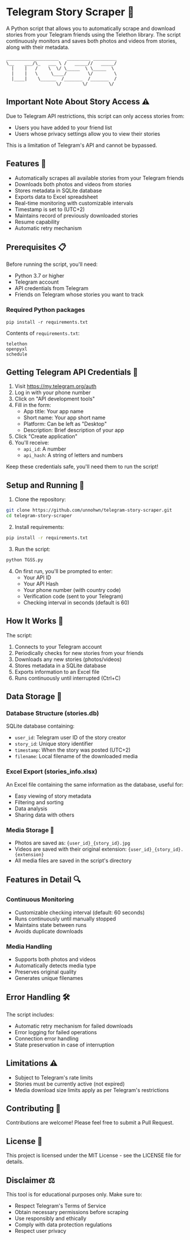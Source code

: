 # Telegram Story Scraper 📱

A Python script that allows you to automatically scrape and download stories from your Telegram friends using the Telethon library. The script continuously monitors and saves both photos and videos from stories, along with their metadata.

```
____________________   _________ _________
\__    ___/\_   ___ \ /   _____//   _____/
  |    |   /    \  \/ \_____  \ \_____  \ 
  |    |   \     \____/        \/        \
  |____|    \______  /_______  /_______  /
                   \/        \/        \/
```

## Important Note About Story Access ⚠️

Due to Telegram API restrictions, this script can only access stories from:
- Users you have added to your friend list
- Users whose privacy settings allow you to view their stories

This is a limitation of Telegram's API and cannot be bypassed.

## Features 🚀

- Automatically scrapes all available stories from your Telegram friends
- Downloads both photos and videos from stories
- Stores metadata in SQLite database
- Exports data to Excel spreadsheet
- Real-time monitoring with customizable intervals
- Timestamp is set to (UTC+2)
- Maintains record of previously downloaded stories
- Resume capability
- Automatic retry mechanism

## Prerequisites 📋

Before running the script, you'll need:

- Python 3.7 or higher
- Telegram account
- API credentials from Telegram
- Friends on Telegram whose stories you want to track

### Required Python packages

```
pip install -r requirements.txt
```

Contents of `requirements.txt`:
```
telethon
openpyxl
schedule
```

## Getting Telegram API Credentials 🔑

1. Visit https://my.telegram.org/auth
2. Log in with your phone number
3. Click on "API development tools"
4. Fill in the form:
   - App title: Your app name
   - Short name: Your app short name
   - Platform: Can be left as "Desktop"
   - Description: Brief description of your app
5. Click "Create application"
6. You'll receive:
   - `api_id`: A number
   - `api_hash`: A string of letters and numbers
   
Keep these credentials safe, you'll need them to run the script!

## Setup and Running 🔧

1. Clone the repository:
```bash
git clone https://github.com/unnohwn/telegram-story-scraper.git
cd telegram-story-scraper
```

2. Install requirements:
```bash
pip install -r requirements.txt
```

3. Run the script:
```bash
python TGSS.py
```

4. On first run, you'll be prompted to enter:
   - Your API ID
   - Your API Hash
   - Your phone number (with country code)
   - Verification code (sent to your Telegram)
   - Checking interval in seconds (default is 60)

## How It Works 🔄

The script:
1. Connects to your Telegram account
2. Periodically checks for new stories from your friends
3. Downloads any new stories (photos/videos)
4. Stores metadata in a SQLite database
5. Exports information to an Excel file
6. Runs continuously until interrupted (Ctrl+C)

## Data Storage 💾

### Database Structure (stories.db)

SQLite database containing:
- `user_id`: Telegram user ID of the story creator
- `story_id`: Unique story identifier
- `timestamp`: When the story was posted (UTC+2)
- `filename`: Local filename of the downloaded media

### Excel Export (stories_info.xlsx)

An Excel file containing the same information as the database, useful for:
- Easy viewing of story metadata
- Filtering and sorting
- Data analysis
- Sharing data with others

### Media Storage 📁

- Photos are saved as: `{user_id}_{story_id}.jpg`
- Videos are saved with their original extension: `{user_id}_{story_id}.{extension}`
- All media files are saved in the script's directory

## Features in Detail 🔍

### Continuous Monitoring

- Customizable checking interval (default: 60 seconds)
- Runs continuously until manually stopped
- Maintains state between runs
- Avoids duplicate downloads

### Media Handling

- Supports both photos and videos
- Automatically detects media type
- Preserves original quality
- Generates unique filenames

## Error Handling 🛠️

The script includes:
- Automatic retry mechanism for failed downloads
- Error logging for failed operations
- Connection error handling
- State preservation in case of interruption

## Limitations ⚠️

- Subject to Telegram's rate limits
- Stories must be currently active (not expired)
- Media download size limits apply as per Telegram's restrictions

## Contributing 🤝

Contributions are welcome! Please feel free to submit a Pull Request.

## License 📄

This project is licensed under the MIT License - see the LICENSE file for details.

## Disclaimer ⚖️

This tool is for educational purposes only. Make sure to:
- Respect Telegram's Terms of Service
- Obtain necessary permissions before scraping
- Use responsibly and ethically
- Comply with data protection regulations
- Respect user privacy
